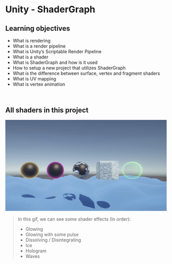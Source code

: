 # Unity - ShaderGraph

## Learning objectives

- What is rendering
- What is a render pipeline
- What is Unity’s Scriptable Render Pipeline
- What is a shader
- What is ShaderGraph and how is it used
- How to setup a new project that utilizes ShaderGraph
- What is the difference between surface, vertex and fragment shaders
- What is UV mapping
- What is vertex animation

<br/>

## All shaders in this project

![](Readme_images/All_shaders_gif.gif)

> In this gif, we can see some shader effects (In order):
> - Glowing
> - Glowing with some pulse
> - Dissolving / Disintegrating
> - Ice
> - Hologram
> - Waves
